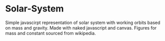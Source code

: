 # Solar-System
Simple javascirpt representation of solar system with working orbits based on mass and gravity. Made with naked javascript and canvas. Figures for mass and constant sourced from wikipedia.
